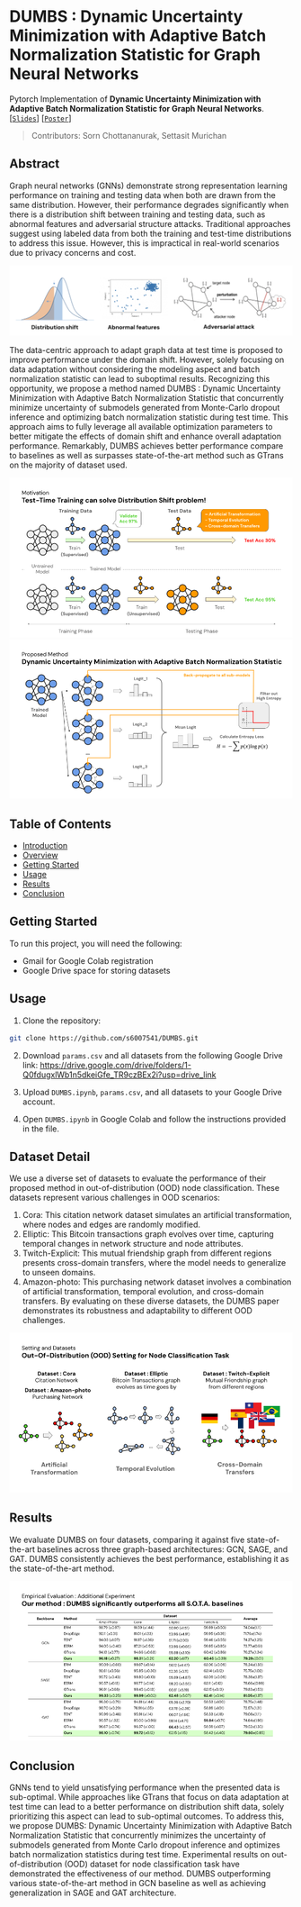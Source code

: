 # DUMBS : Dynamic Uncertainty Minimization with Adaptive Batch Normalization Statistic for Graph Neural Networks
Pytorch Implementation of **Dynamic Uncertainty Minimization with Adaptive Batch Normalization Statistic for Graph Neural Networks**.  
[[`Slides`](https://docs.google.com/presentation/d/1X7cJNbXaqk6-9NBSExkchBZyqPiScSFkYyTh7psmw0U/edit?usp=sharing)]
[[`Poster`](https://github.com/s6007541/DUMBS/blob/main/pdf_files/DUMBS_poster.pdf)] 

> Contributors: Sorn Chottananurak, Settasit Murichan


## Abstract
Graph neural networks (GNNs) demonstrate strong representation learning performance on training and testing data when both are drawn from the same distribution. However, their performance degrades significantly when there is a distribution shift between training and testing data, such as abnormal features and adversarial structure attacks. Traditional approaches suggest using labeled data from both the training and test-time distributions to address this issue. However, this is impractical in real-world scenarios due to privacy concerns and cost. 
<p align="center">
<img src="image/motivation.png">
</p>
The data-centric approach to adapt graph data at test time is proposed to improve performance under the domain shift.  However, solely focusing on data adaptation without considering the modeling aspect and batch normalization statistic can lead to suboptimal results. Recognizing this opportunity, we propose a method named DUMBS : Dynamic Uncertainty Minimization with Adaptive Batch Normalization Statistic that concurrently minimize uncertainty of submodels generated from Monte-Carlo dropout inference and optimizing batch normalization statistic during test time. This approach aims to fully leverage all available optimization parameters to better mitigate the effects of domain shift and enhance overall adaptation performance. Remarkably, DUMBS achieves better performance compare to baselines as well as surpasses state-of-the-art method such as GTrans on the majority of dataset used.
<p align="center">
<img src="image/tta.png">
<img src="image/DUMBS.png">
</p>

## Table of Contents

- [Introduction](#introduction)
- [Overview](#overview)
- [Getting Started](#getting-started)
- [Usage](#usage)
- [Results](#results)
- [Conclusion](#conclusion)

## Getting Started

To run this project, you will need the following:

- Gmail for Google Colab registration
- Google Drive space for storing datasets

## Usage

1. Clone the repository:

```bash
git clone https://github.com/s6007541/DUMBS.git
```

2. Download `params.csv` and all datasets from the following Google Drive link: https://drive.google.com/drive/folders/1-Q0fdugxlWb1n5dkeiGfe_TR9czBEx2i?usp=drive_link

3. Upload `DUMBS.ipynb`, `params.csv`, and all datasets to your Google Drive account.

4. Open `DUMBS.ipynb` in Google Colab and follow the instructions provided in the file.

## Dataset Detail
We use a diverse set of datasets to evaluate the performance of their proposed method in out-of-distribution (OOD) node classification. These datasets represent various challenges in OOD scenarios:

1. Cora: This citation network dataset simulates an artificial transformation, where nodes and edges are randomly modified.
2. Elliptic: This Bitcoin transactions graph evolves over time, capturing temporal changes in network structure and node attributes.
3. Twitch-Explicit: This mutual friendship graph from different regions presents cross-domain transfers, where the model needs to generalize to unseen domains.
4. Amazon-photo: This purchasing network dataset involves a combination of artificial transformation, temporal evolution, and cross-domain transfers.
By evaluating on these diverse datasets, the DUMBS paper demonstrates its robustness and adaptability to different OOD challenges.

<p align="center">
<img src="image/datasets.png">
</p>

## Results
We evaluate DUMBS on four datasets, comparing it against five state-of-the-art baselines across three graph-based architectures: GCN, SAGE, and GAT. DUMBS consistently achieves the best performance, establishing it as the state-of-the-art method.
<p align="center">
<img src="image/results.png">
</p>

## Conclusion
GNNs tend to yield unsatisfying performance when the presented data is sub-optimal. While approaches like GTrans that focus on data adaptation at test time can lead to a better performance on distribution shift data, solely prioritizing this aspect can lead to sub-optimal outcomes. To address this, we propose DUMBS: Dynamic Uncertainty Minimization with Adaptive Batch Normalization Statistic that concurrently minimizes the uncertainty of submodels generated from Monte Carlo dropout inference and optimizes batch normalization statistics during test time. Experimental results on out-of-distribution (OOD) dataset for node classification task have demonstrated the effectiveness of our method. DUMBS outperforming various state-of-the-art method in GCN baseline as well as achieving generalization in SAGE and GAT architecture.
